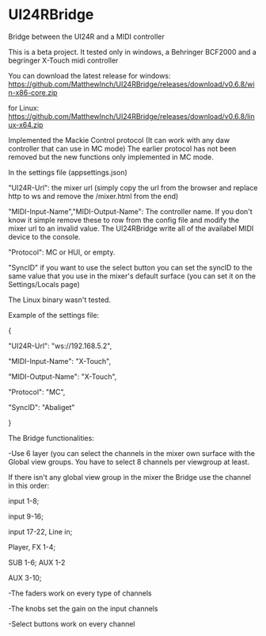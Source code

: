 # UI24RBridge
Bridge between the UI24R and a MIDI controller

This is a beta project.
It tested only in windows, a Behringer BCF2000 and a begringer X-Touch midi controller

You can download the latest release for windows: https://github.com/MatthewInch/UI24RBridge/releases/download/v0.6.8/win-x86-core.zip


for Linux: https://github.com/MatthewInch/UI24RBridge/releases/download/v0.6.8/linux-x64.zip

Implemented the Mackie Control protocol (It can work with any daw controller that can use in MC mode)
The earlier protocol has not been removed but the new functions only implemented in MC mode.

In the settings file (appsettings.json)

"UI24R-Url": the mixer url (simply copy the url from the browser and replace http to ws and remove the /mixer.html from the end)

"MIDI-Input-Name","MIDI-Output-Name": The controller name. If you don't know it simple remove these to row from the config file and modify the mixer url to an invalid value. The UI24RBridge write all of the availabel MIDI device to the console.

"Protocol": MC or HUI, or empty.

"SyncID" if you want to use the select button you can set the syncID to the same value that you use in the mixer's default surface (you can set it on the Settings/Locals page)

The Linux binary wasn't tested.

Example of the settings file:

{

"UI24R-Url": "ws://192.168.5.2",

"MIDI-Input-Name": "X-Touch",

"MIDI-Output-Name": "X-Touch",

"Protocol": "MC",

"SyncID": "Abaliget"

}

The Bridge functionalities:

-Use 6 layer (you can select the channels in the mixer own surface with the Global view groups. You have to select 8 channels per viewgroup at least.

If there isn't any global view group in the mixer the Bridge use the channel in this order:

input 1-8;

input 9-16;

input 17-22, Line in;

Player, FX 1-4;

SUB 1-6; AUX 1-2

AUX 3-10;

-The faders work on every type of channels

-The knobs set the gain on the input channels

-Select buttons work on every channel
